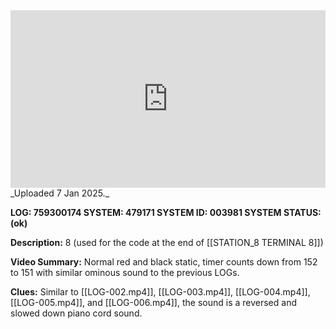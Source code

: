 
<iframe 
  src="https://drive.google.com/file/d/11ja9AgZ_yswCU2XyF5b9AKquHcYos3oV/preview" 
  style="width:100%; aspect-ratio:16/9; border:0;"
  allowfullscreen>
</iframe>
_Uploaded 7 Jan 2025._

**LOG: 759300174 
SYSTEM: 479171 
SYSTEM ID: 003981 
SYSTEM STATUS: (ok)**

**Description:** 8 (used for the code at the end of [[STATION_8 TERMINAL 8]])

**Video Summary:** Normal red and black static, timer counts down from 152 to 151 with similar ominous sound to the previous LOGs.

**Clues:** Similar to [[LOG-002.mp4]], [[LOG-003.mp4]], [[LOG-004.mp4]], [[LOG-005.mp4]], and [[LOG-006.mp4]], the sound is a reversed and slowed down piano cord sound.